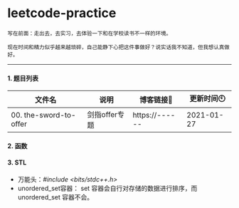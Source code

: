 # leetcode-practice
`写在前面：走出去，去实习，去体验一下和在学校读书不一样的环境。`

`现在时间和精力似乎越来越琐碎，自己能静下心把这件事做好？说实话我不知道，但我想认真做好。`

---
#### 1. 题目列表

| 文件名 | 说明 | 博客链接🔗 | 更新时间🕙 |
| -------- | ----------- | ----- | ----- |
| 00. the-sword-to-offer | 剑指offer专题 | https://------ | 2021-01-27 |



#### 2. 函数



#### 3. STL

- 万能头：*#include <bits/stdc++.h>*
- unordered_set容器： set 容器会自行对存储的数据进行排序，而 unordered_set 容器不会。